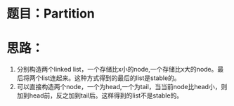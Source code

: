 # 题目：Partition

# 思路：
1. 分别构造两个linked list，一个存储比x小的node,一个存储比x大的node。最后将两个list连起来。这种方式得到的最后的list是stable的。
2. 可以直接构造两个node，一个为head,一个为tail，当当前node比head小，则加到head前，反之加到tail后。这样得到的list不是stable的。
